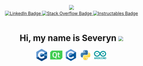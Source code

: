 <div id="header" align="center">
  <img src="https://media.giphy.com/media/M9gbBd9nbDrOTu1Mqx/giphy.gif" width="100"/>
  <!--<img src="https://i.giphy.com/media/MT5UUV1d4CXE2A37Dg/200w.gif" width="100"/>-->
</div>
<div id="badges" align="center">
  <a href="https://www.linkedin.com/in/severyn-rybka/">
    <img src="https://img.shields.io/badge/LinkedIn-blue?style=for-the-badge&logo=linkedin&logoColor=white" alt="LinkedIn Badge"/>
  </a>
  <a href="https://stackoverflow.com/users/13501426/sevryb">
    <img src="https://img.shields.io/badge/Stack%20Overflow-F58025.svg?style=for-the-badge&logo=Stack-Overflow&logoColor=white" alt="Stack Overflow Badge"/>
  </a>
  <a href="https://www.instructables.com/member/Sev_Ryb/">
    <img src="https://img.shields.io/badge/Instructables-FABF15.svg?style=for-the-badge&logo=Instructables&logoColor=black" alt="Instructables Badge"/>
  </a></br>
  <img src="https://komarev.com/ghpvc/?username=SevRyb&style=flat-square&color=blue" alt=""/>
</div>
<div align="center">
    <h1>
  Hi, my name is Severyn
  <img src="https://media.giphy.com/media/hvRJCLFzcasrR4ia7z/giphy.gif" width="30px"/>
    </h1>
</div>

<div align="center">
  <img src="https://github.com/devicons/devicon/blob/master/icons/cplusplus/cplusplus-original.svg" title="C++" alt="C++" width="40" height="40"/>&nbsp;
  <img src="https://github.com/devicons/devicon/blob/master/icons/qt/qt-original.svg" title="Qt" alt="Qt" width="40" height="40"/>&nbsp;
  <img src="https://github.com/devicons/devicon/blob/master/icons/c/c-original.svg" title="C" alt="C" width="40" height="40"/>&nbsp;
  <img src="https://github.com/devicons/devicon/blob/master/icons/python/python-original.svg" title="Python" alt="Python" width="40" height="40"/>&nbsp;
  <img src="https://github.com/devicons/devicon/blob/master/icons/arduino/arduino-original-wordmark.svg" title="Arduino" alt="Arduino" width="40" height="40"/>&nbsp;
</div>
